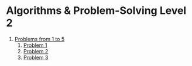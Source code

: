 # Algorithms & Problem-Solving Level 2

1. [Problems from 1 to 5](src/_1_problems_from_1_to_10)
    1. [Problem 1](src/_1_problems_from_1_to_10/_1_1_problem_1)
    2. [Problem 2](src/_1_problems_from_1_to_10/_1_2_problem_2)
    3. [Problem 3](src/_1_problems_from_1_to_10/_1_3_problem_3)